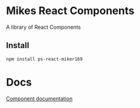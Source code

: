 # Mikes React Components

 A library of React Components

 ## Install
 ```
 npm install ps-react-miker169
 ```

 # Docs
 [Component documentation](http://miker169.github.io/ps-react-miker169/)